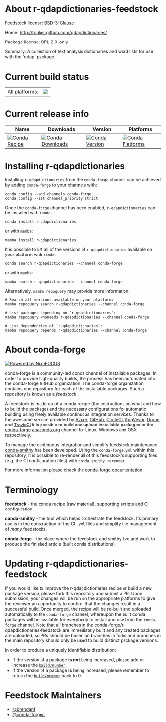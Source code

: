 About r-qdapdictionaries-feedstock
==================================

Feedstock license: [BSD-3-Clause](https://github.com/conda-forge/r-qdapdictionaries-feedstock/blob/main/LICENSE.txt)

Home: http://trinker.github.com/qdapDictionaries/

Package license: GPL-2.0-only

Summary: A collection of text analysis dictionaries and word lists for use with the 'qdap' package.

Current build status
====================


<table><tr><td>All platforms:</td>
    <td>
      <a href="https://dev.azure.com/conda-forge/feedstock-builds/_build/latest?definitionId=10771&branchName=main">
        <img src="https://dev.azure.com/conda-forge/feedstock-builds/_apis/build/status/r-qdapdictionaries-feedstock?branchName=main">
      </a>
    </td>
  </tr>
</table>

Current release info
====================

| Name | Downloads | Version | Platforms |
| --- | --- | --- | --- |
| [![Conda Recipe](https://img.shields.io/badge/recipe-r--qdapdictionaries-green.svg)](https://anaconda.org/conda-forge/r-qdapdictionaries) | [![Conda Downloads](https://img.shields.io/conda/dn/conda-forge/r-qdapdictionaries.svg)](https://anaconda.org/conda-forge/r-qdapdictionaries) | [![Conda Version](https://img.shields.io/conda/vn/conda-forge/r-qdapdictionaries.svg)](https://anaconda.org/conda-forge/r-qdapdictionaries) | [![Conda Platforms](https://img.shields.io/conda/pn/conda-forge/r-qdapdictionaries.svg)](https://anaconda.org/conda-forge/r-qdapdictionaries) |

Installing r-qdapdictionaries
=============================

Installing `r-qdapdictionaries` from the `conda-forge` channel can be achieved by adding `conda-forge` to your channels with:

```
conda config --add channels conda-forge
conda config --set channel_priority strict
```

Once the `conda-forge` channel has been enabled, `r-qdapdictionaries` can be installed with `conda`:

```
conda install r-qdapdictionaries
```

or with `mamba`:

```
mamba install r-qdapdictionaries
```

It is possible to list all of the versions of `r-qdapdictionaries` available on your platform with `conda`:

```
conda search r-qdapdictionaries --channel conda-forge
```

or with `mamba`:

```
mamba search r-qdapdictionaries --channel conda-forge
```

Alternatively, `mamba repoquery` may provide more information:

```
# Search all versions available on your platform:
mamba repoquery search r-qdapdictionaries --channel conda-forge

# List packages depending on `r-qdapdictionaries`:
mamba repoquery whoneeds r-qdapdictionaries --channel conda-forge

# List dependencies of `r-qdapdictionaries`:
mamba repoquery depends r-qdapdictionaries --channel conda-forge
```


About conda-forge
=================

[![Powered by
NumFOCUS](https://img.shields.io/badge/powered%20by-NumFOCUS-orange.svg?style=flat&colorA=E1523D&colorB=007D8A)](https://numfocus.org)

conda-forge is a community-led conda channel of installable packages.
In order to provide high-quality builds, the process has been automated into the
conda-forge GitHub organization. The conda-forge organization contains one repository
for each of the installable packages. Such a repository is known as a *feedstock*.

A feedstock is made up of a conda recipe (the instructions on what and how to build
the package) and the necessary configurations for automatic building using freely
available continuous integration services. Thanks to the awesome service provided by
[Azure](https://azure.microsoft.com/en-us/services/devops/), [GitHub](https://github.com/),
[CircleCI](https://circleci.com/), [AppVeyor](https://www.appveyor.com/),
[Drone](https://cloud.drone.io/welcome), and [TravisCI](https://travis-ci.com/)
it is possible to build and upload installable packages to the
[conda-forge](https://anaconda.org/conda-forge) [anaconda.org](https://anaconda.org/)
channel for Linux, Windows and OSX respectively.

To manage the continuous integration and simplify feedstock maintenance
[conda-smithy](https://github.com/conda-forge/conda-smithy) has been developed.
Using the ``conda-forge.yml`` within this repository, it is possible to re-render all of
this feedstock's supporting files (e.g. the CI configuration files) with ``conda smithy rerender``.

For more information please check the [conda-forge documentation](https://conda-forge.org/docs/).

Terminology
===========

**feedstock** - the conda recipe (raw material), supporting scripts and CI configuration.

**conda-smithy** - the tool which helps orchestrate the feedstock.
                   Its primary use is in the construction of the CI ``.yml`` files
                   and simplify the management of *many* feedstocks.

**conda-forge** - the place where the feedstock and smithy live and work to
                  produce the finished article (built conda distributions)


Updating r-qdapdictionaries-feedstock
=====================================

If you would like to improve the r-qdapdictionaries recipe or build a new
package version, please fork this repository and submit a PR. Upon submission,
your changes will be run on the appropriate platforms to give the reviewer an
opportunity to confirm that the changes result in a successful build. Once
merged, the recipe will be re-built and uploaded automatically to the
`conda-forge` channel, whereupon the built conda packages will be available for
everybody to install and use from the `conda-forge` channel.
Note that all branches in the conda-forge/r-qdapdictionaries-feedstock are
immediately built and any created packages are uploaded, so PRs should be based
on branches in forks and branches in the main repository should only be used to
build distinct package versions.

In order to produce a uniquely identifiable distribution:
 * If the version of a package **is not** being increased, please add or increase
   the [``build/number``](https://docs.conda.io/projects/conda-build/en/latest/resources/define-metadata.html#build-number-and-string).
 * If the version of a package **is** being increased, please remember to return
   the [``build/number``](https://docs.conda.io/projects/conda-build/en/latest/resources/define-metadata.html#build-number-and-string)
   back to 0.

Feedstock Maintainers
=====================

* [@brendanf](https://github.com/brendanf/)
* [@conda-forge/r](https://github.com/conda-forge/r/)

